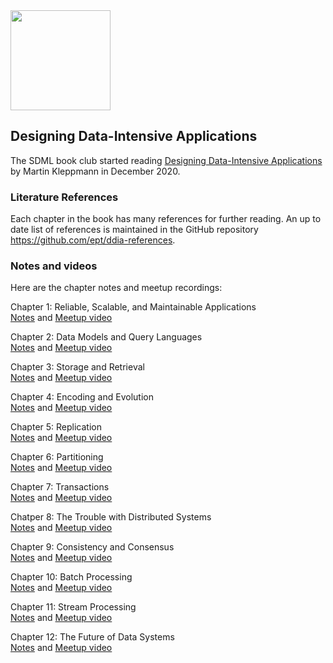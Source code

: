 <img src="https://github.com/SanDiegoMachineLearning/bookclub/blob/master/images/designing-data-intensive-apps.jpg?raw=true" width="160">

## Designing Data-Intensive Applications

The SDML book club started reading [Designing Data-Intensive Applications](https://www.oreilly.com/library/view/designing-data-intensive-applications/9781491903063/)
by Martin Kleppmann in December 2020.

### Literature References
Each chapter in the book has many references for further reading.
An up to date list of references is maintained in the GitHub repository <https://github.com/ept/ddia-references>.

### Notes and videos
Here are the chapter notes and meetup recordings:

Chapter 1:  Reliable, Scalable, and Maintainable Applications \
[Notes](https://docs.google.com/document/d/1MMMAAqen9FdskelaiGOsElVAlmxN5B60uxbBG-Cw2tA/edit?usp=sharing) and [Meetup video](https://youtu.be/JqDAEH_2t6M)

Chapter 2:  Data Models and Query Languages \
[Notes](https://docs.google.com/document/d/1tpV0cvj0sS5tslPKQnbI48uAf2UKg3_1WI-vYJZlA5E/edit?usp=sharing) and [Meetup video](https://youtu.be/8Xd1Nf1APmc)

Chapter 3:  Storage and Retrieval \
[Notes](https://docs.google.com/document/d/1r_k-1PJlSp04LusH6yHpsSQ2o-vZIW1Catv9PRAV2iQ/edit?usp=sharing) and [Meetup video](https://youtu.be/b1djvhyUJUk)

Chapter 4:  Encoding and Evolution \
[Notes](https://docs.google.com/document/d/1MUh3SYMrSfK0i3t_Bj96SxPlOflkysJ5tUrnsj_F3Jo/edit?usp=sharing) and [Meetup video](https://youtu.be/YZAvkAEPgVw)

Chapter 5:  Replication \
[Notes](https://docs.google.com/document/d/1T8Y4DNrJXr9Cxemz2J9SqxCMA1M115G7o8_-ggMUz9U/edit?usp=sharing) and [Meetup video](https://youtu.be/wk9yig6xqPo)

Chapter 6:  Partitioning \
[Notes](https://docs.google.com/document/d/1JUt1vZMUgTBB3egr59Lj3DFJ2QxWUJYWViYcGOVNwtU/edit?usp=sharing) and [Meetup video](https://youtu.be/cARZXd8x7Ew)

Chapter 7:  Transactions \
[Notes](https://docs.google.com/document/d/1NDisyUYoBhSpzTzsi7NQ5KYRg3BULgmc-J5QT2oNcS4/edit?usp=sharing) and [Meetup video](https://youtu.be/9vvKkkMGQ2Q)

Chatper 8:  The Trouble with Distributed Systems \
[Notes](https://docs.google.com/document/d/1CuQn6nEu2z5P1oe6KPZRLQO-3Lrz-S8CqTp5LHNYlOc/edit?usp=sharing) and [Meetup video](https://youtu.be/WJcKtG7zxe0)

Chapter 9:  Consistency and Consensus \
[Notes](https://docs.google.com/document/d/1MVwTKULlNDjnMw5MvhU5D1Ms5BBs07163C3_NfYkLaU/edit?usp=sharing) and [Meetup video](https://youtu.be/0rRsOVCKnsQ)

Chapter 10:  Batch Processing \
[Notes](https://docs.google.com/document/d/10wPVoRnLInhWNbjXYV3yXPmWzgFHyX1bgLBCFkM8b_s/edit) and [Meetup video](https://youtu.be/uR2fTP26xK8)

Chapter 11:  Stream Processing \
[Notes](https://docs.google.com/document/d/1cj0uHh2hl49S1BozHlHHUJY-i8GqaX5QQ-tryb0sWms/edit?usp=sharing) and [Meetup video](https://youtu.be/bLCUSDwjnNM)

Chapter 12:  The Future of Data Systems \
[Notes](https://docs.google.com/document/d/1ltpJUG8SSD1WQftjutPWd_hmbRS9IP1gnuo5JGVOasM/edit) and [Meetup video](https://youtu.be/KyCk_MUITY4)

<br>
<br>
